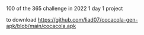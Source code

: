 100 of the 365 challenge in 2022 1 day 1 project
                                                                                                      
 
to download https://github.com/liad07/cocacola-gen-apk/blob/main/cocacola.apk
